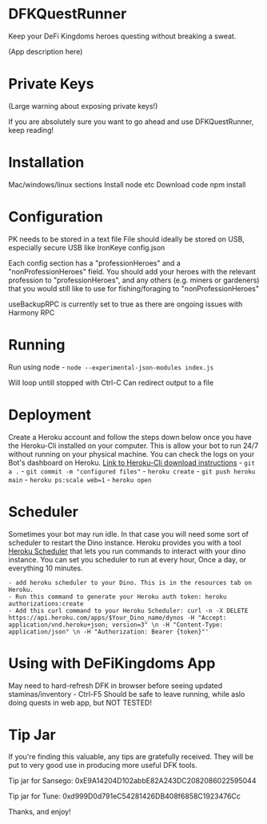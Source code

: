 # DFKQuestRunner
Keep your DeFi Kingdoms heroes questing without breaking a sweat.

(App description here)


# Private Keys
(Large warning about exposing private keys!) 

If you are absolutely sure you want to go ahead and use DFKQuestRunner, keep reading! 


# Installation
Mac/windows/linux sections
Install node etc
Download code
npm install


# Configuration
PK needs to be stored in a text file
File should ideally be stored on USB, especially secure USB like IronKeye
config.json

Each config section has a "professionHeroes" and a "nonProfessionHeroes" field. You should add your heroes with the relevant profession to "professionHeroes", and any others (e.g. miners or gardeners) that you would still like to use for fishing/foraging to "nonProfessionHeroes"

useBackupRPC is currently set to true as there are ongoing issues with Harmony RPC


# Running
Run using node
    - `node --experimental-json-modules index.js`

Will loop untill stopped with Ctrl-C
Can redirect output to a file 

# Deployment
Create a Heroku account and follow the steps down below once you have the Heroku-Cli installed on your computer. This is allow your bot to run 24/7 without running on your physical machine. You can check the logs on your Bot's dashboard on Heroku.
[Link to Heroku-Cli download instructions](https://devcenter.heroku.com/articles/getting-started-with-nodejs#set-up)
    - `git a .`
    - `git commit -m "configured files"`
    - `heroku create`
    - `git push heroku main`
    - `heroku ps:scale web=1` 
    - `heroku open`
    
# Scheduler 
Sometimes your bot may run idle. In that case you will need some sort of scheduler to restart the Dino instance. Heroku provides you with a tool [Heroku Scheduler](https://addons-sso.heroku.com/apps/56fabc13-4c6c-444c-9fe8-31e6881a74c0/addons/5671957e-2236-40c4-8a24-8aa6c25d919b) that lets you run commands to interact with your dino instance. You can set you scheduler to run at every hour, Once a day, or everything 10 minutes. 
    
    - add heroku scheduler to your Dino. This is in the resources tab on Heroku.
    - Run this command to generate your Heroku auth token: heroku authorizations:create
    - Add this curl command to your Heroku Scheduler: curl -n -X DELETE https://api.heroku.com/apps/$Your_Dino_name/dynos -H "Accept: application/vnd.heroku+json; version=3" \n -H "Content-Type: application/json" \n -H "Authorization: Bearer {token}"'



# Using with DeFiKingdoms App
May need to hard-refresh DFK in browser before seeing updated staminas/inventory - Ctrl-F5
Should be safe to leave running, while aslo doing quests in web app, but NOT TESTED!


# Tip Jar
If you're finding this valuable, any tips are gratefully received. They will be put to very good use in producing more useful DFK tools.

Tip jar for Sansego: 0xE9A14204D102abbE82A243DC2082086022595044

Tip jar for Tune: 0xd999D0d791eC54281426DB408f6858C1923476Cc

Thanks, and enjoy!
